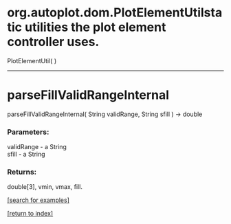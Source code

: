 # org.autoplot.dom.PlotElementUtilstatic utilities the plot element controller uses.
PlotElementUtil( )


***
<a name="parseFillValidRangeInternal"></a>
# parseFillValidRangeInternal
parseFillValidRangeInternal( String validRange, String sfill ) &rarr; double



### Parameters:
validRange - a String
<br>sfill - a String

### Returns:
double[3], vmin, vmax, fill.

<a href="https://github.com/autoplot/dev/search?q=parseFillValidRangeInternal&unscoped_q=parseFillValidRangeInternal">[search for examples]</a>

<a href="https://github.com/autoplot/documentation/blob/master/javadoc/index-all.md">[return to index]</a>

